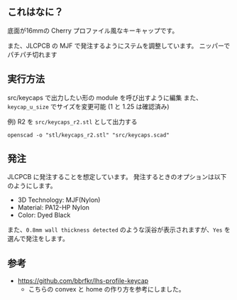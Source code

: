 ## これはなに？

底面が16mmの Cherry プロファイル風なキーキャップです。

また、JLCPCB の MJF で発注するようにステムを調整しています。
ニッパーでパチパチ切れます

## 実行方法

src/keycaps で出力したい形の module を呼び出すように編集
また、`keycap_u_size` でサイズを変更可能 (1 と 1.25 は確認済み)


例) R2 を `src/keycaps_r2.stl` として出力する

```
openscad -o "stl/keycaps_r2.stl" "src/keycaps.scad"
```

## 発注

JLCPCB に発注することを想定しています。
発注するときのオプションは以下のようにします。

* 3D Technology: MJF(Nylon)
* Material: PA12-HP Nylon
* Color: Dyed Black

また、`0.8mm wall thickness detected` のような渓谷が表示されますが、`Yes` を選んで発注をします。

## 参考

* https://github.com/bbrfkr/lhs-profile-keycap
  * こちらの convex と home の作り方を参考にしました。
